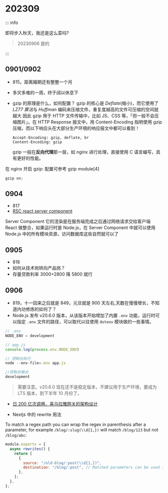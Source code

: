 # 202309

::: info

即将步入秋天，我还是这么菜吗?

> 20230906 是的

:::

## 0901/0902

- 815，距离婚期还有整整一个月
- 多灾多难的一周，终于阔以休息下
- gzip 的原理是什么，如何配置？
  gzip 的核心是 _Deflate_(缩小)，而它使用了 *LZ77 算法*与 _Huffman_ 编码来压缩文件，重复度越高的文件可压缩的空间就越大
  因此 gzip 用于 HTTP 文件传输中，比如 JS、CSS 等，「但一般不会压缩图片」。在 HTTP Response 报文中，用 Content-Encoding 指明使用 gzip 压缩，而以下响应头在大部分生产环境的响应报文中都可以看到！

  ```text
  Accept-Encoding: gzip, deflate, br
  Content-Encoding: gzip
  ```

  gzip 一般在**反向代理**那一层，如 nginx 进行处理，直接使用 C 语言编写，具有更好的性能。

在 nginx 开启 gzip: 配置可参考 gzip module[4]

```js
gzip on;
```

## 0904

- 817
- [RSC react server component](https://mp.weixin.qq.com/s/ossKRpQW6X7eFIc0FOoU9Q)

Server Component 它的渲染是在服务端完成之后通过网络请求交给客户端 React 做整合，如果运行时是 Node.js，在 Server Component 中就可以使用 Node.js 中的所有模块资源，访问数据库这些自然就可以了

## 0905

- 818
- 如何从技术岗转向产品岗？
- 存量贷款利率 3000+2800 降 5800 就行

## 0906

- 819，十一回来之后就是 849，元旦就是 900 天左右,天数在慢慢增长，不知道内功修炼的如何了？
- Node.js 发布 v20.6.0 版本，从该版本开始增加了内置 `.env` 功能，运行时可以指定 `.env` 文件的路径，可以取代以往使用 `dotenv` 模块做的一些事情。

```js
// .env
NODE_ENV = development

// app.js
console.log(process.env.NODE_ENV)

// 控制台执行
node --env-file=.env app.js

//控制台输出
development

```

> 需要注意。v20.6.0 现在还不是稳定版本，不建议用于生产环境，要成为 LTS 版本，到下半年 10 月份了。

- [日 200 亿次调用，喜马拉雅网关的架构设计](https://www.toutiao.com/article/7275250124207473171/?app=news_article&timestamp=1693970768&use_new_style=1&req_id=20230906112608D192CDFFEC8AEC022D9C&group_id=7275250124207473171&share_token=1AAF0F96-87D4-4DF0-B79A-A2A08FF0DCA0&tt_from=weixin&utm_source=weixin&utm_medium=toutiao_ios&utm_campaign=client_share&wxshare_count=1&source=m_redirect&wid=1693971225842)

- Nextjs 中的 rewrite 用法

To match a regex path you can wrap the regex in parenthesis after a parameter, for example `/blog/:slug(\\d{1,})` will match `/blog/123` but not `/blog/abc`:

```js
module.exports = {
  async rewrites() {
    return [
      {
        source: "/old-blog/:post(\\d{1,})",
        destination: "/blog/:post", // Matched parameters can be used in the destination
      },
    ];
  },
};
```
